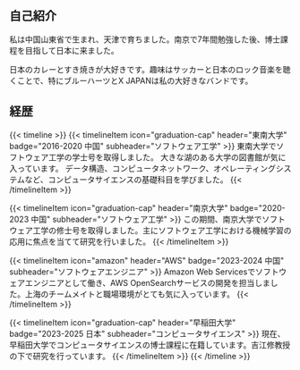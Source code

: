 ## 自己紹介

私は中国山東省で生まれ、天津で育ちました。南京で7年間勉強した後、博士課程を目指して日本に来ました。

日本のカレーとすき焼きが大好きです。趣味はサッカーと日本のロック音楽を聴くことで、特にブルーハーツとX JAPANは私の大好きなバンドです。

## 経歴
{{< timeline >}}
{{< timelineItem icon="graduation-cap" header="東南大学" badge="2016-2020 中国" subheader="ソフトウェア工学" >}}
東南大学でソフトウェア工学の学士号を取得しました。
大きな湖のある大学の図書館が気に入っています。
データ構造、コンピュータネットワーク、オペレーティングシステムなど、コンピュータサイエンスの基礎科目を学びました。
{{< /timelineItem >}}

{{< timelineItem icon="graduation-cap" header="南京大学" badge="2020-2023 中国" subheader="ソフトウェア工学" >}}
この期間、南京大学でソフトウェア工学の修士号を取得しました。主にソフトウェア工学における機械学習の応用に焦点を当てて研究を行いました。
{{< /timelineItem >}}

{{< timelineItem icon="amazon" header="AWS" badge="2023-2024 中国" subheader="ソフトウェアエンジニア" >}}
Amazon Web Servicesでソフトウェアエンジニアとして働き、AWS OpenSearchサービスの開発を担当しました。上海のチームメイトと職場環境がとても気に入っています。
{{< /timelineItem >}}

{{< timelineItem icon="graduation-cap" header="早稲田大学" badge="2023-2025 日本" subheader="コンピュータサイエンス" >}}
現在、早稲田大学でコンピュータサイエンスの博士課程に在籍しています。吉江修教授の下で研究を行っています。
{{< /timelineItem >}}
{{< /timeline >}}
